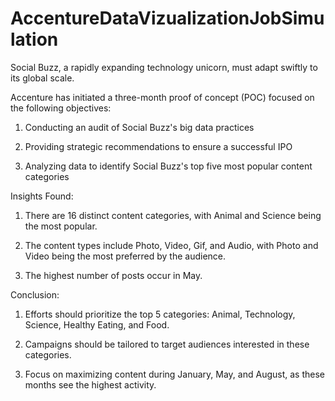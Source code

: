 # AccentureDataVizualizationJobSimulation
Social Buzz, a rapidly expanding technology unicorn, must adapt swiftly to its global scale.

Accenture has initiated a three-month proof of concept (POC) focused on the following objectives:

  1) Conducting an audit of Social Buzz's big data practices

  2) Providing strategic recommendations to ensure a successful IPO

  3) Analyzing data to identify Social Buzz's top five most popular content categories

Insights Found:
  1) There are 16 distinct content categories, with Animal and Science being the most popular.

  2) The content types include Photo, Video, Gif, and Audio, with Photo and Video being the most preferred by the audience.

  3) The highest number of posts occur in May.

Conclusion:

  1) Efforts should prioritize the top 5 categories: Animal, Technology, Science, Healthy Eating, and Food.

  2) Campaigns should be tailored to target audiences interested in these categories.

  3) Focus on maximizing content during January, May, and August, as these months see the highest activity.
